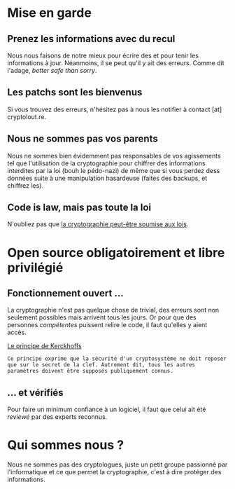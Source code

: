 # Mise en garde 

## Prenez les informations avec du recul

Nous nous faisons de notre mieux pour écrire des  et pour tenir les informations à jour. Néanmoins, il se peut qu'il y ait des erreurs. Comme dit l'adage, *better safe than sorry*.

## Les patchs sont les bienvenus

Si vous trouvez des erreurs, n'hésitez pas à nous les notifier à contact [at] cryptolout.re.

## Nous ne sommes pas vos parents

Nous ne sommes bien évidemment pas responsables de vos agissements tel que l'utilisation de la cryptographie pour chiffrer des informations interdites par la loi (bouh le pédo-nazi) de même que si vous perdez dess données suite à une manipulation hasardeuse (faites des backups, et chiffrez les).

## Code is law, mais pas toute la loi

N'oubliez pas que [la cryptographie peut-être soumise aux lois](https://en.wikipedia.org/wiki/Cryptography_laws_in_different_nations).

# Open source obligatoirement et libre privilégié

## Fonctionnement ouvert ...

La cryptographie n'est pas quelque chose de trivial, des erreurs sont non seulement possibles mais arrivent tous les jours. Or pour que des personnes *compétentes* puissent relire le code, il faut qu'elles y aient accès.

[Le principe de Kerckhoffs](https://fr.wikipedia.org/wiki/Principe_de_Kerckhoffs)

    Ce principe exprime que la sécurité d'un cryptosystème ne doit reposer que sur le secret de la clef. Autrement dit, tous les autres paramètres doivent être supposés publiquement connus.
	
## ... et vérifiés

Pour faire un minimum confiance à un logiciel, il faut que celui ait été *reviewé* par des experts reconnus.

# Qui sommes nous ?

Nous ne sommes pas des cryptologues, juste un petit groupe passionné par l'informatique et ce que permet la cryptographie, c'est à dire protéger des informations.
